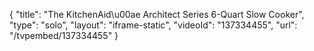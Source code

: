 {
    "title": "The KitchenAid\u00ae Architect Series 6-Quart Slow Cooker",
    "type": "solo",
    "layout": "iframe-static",
    "videoId": "137334455",
    "url": "\/tvpembed\/137334455"
}